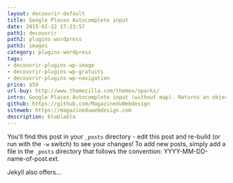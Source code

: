 ```yaml
---
layout: decouvrir-default
title: Google Places Autocomplete input
date: 2015-02-22 17:23:57
path1: decouvrir
path2: plugins-wordpress
path3: images
category: plugins-wordpress
tags:
- decouvrir-plugins-wp-image
- decouvrir-plugins-wp-gratuits
- decouvrir-plugins-wp-navigation
price: $59
url-buy: http://www.themezilla.com/themes/sparks/
intro: Google Places Autocomplete input (without map). Returns an object with formatted address components
github: https://github.com/MagazineduWebdesign
siteweb: https://magazineduwebdesign.com
description: blablabla
---
```


You'll find this post in your `_posts` directory - edit this post and re-build (or run with the `-w` switch) to see your changes!
To add new posts, simply add a file in the `_posts` directory that follows the convention: YYYY-MM-DD-name-of-post.ext.

Jekyll also offers...